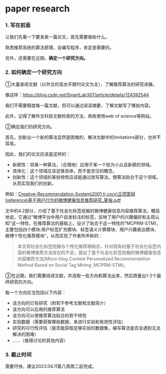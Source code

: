 # paper research

### 1. 写在前面

让我们先看一下要发表一篇论文，首先需要做些什么。

熟悉推荐系统的算法原理，会编写程序，肯定是需要的。

另外，还需要在近期，**确定一个研究方向。**

### 2. 如何确定一个研究方向

①大量查阅文献（以外文的高水平期刊论文为主），了解推荐算法的研究进展。

像这样：https://blog.csdn.net/SmartLab307/article/details/124392544

我们不需要精度每一篇文献，但可以通过阅读摘要，了解文献写了哪些内容。

此外，记得了解外文科技文献检索的方法，熟练使用web of science等网站。

②确定我们的研究方向。

首先，创新出一个新的算法显然是困难的，解决文献中的limitations部分，也并不容易。

因此，我们的论文应该是这样的：

- 新颖性：将某一种算法，（合理地）应用于某一个较为小众且新颖的领域。
- 具体化：这个领域应该足够具体，而不是空泛的概念。
- 创新性：这个领域的某些特性应该能通过改写算法，使算法贴合于这个领域，从而实现我们的创新。

例如：[Creative-Recommendation-System\2001 tj cxcy\立项答辩\reference\基于用户行为的微博健康信息推荐研究_夏榕.pdf](https://github.com/ChestnutSilver/Creative-Recommendation-System/blob/main/2001%20tj%20cxcy/%E7%AB%8B%E9%A1%B9%E7%AD%94%E8%BE%A9/reference/%E5%9F%BA%E4%BA%8E%E7%94%A8%E6%88%B7%E8%A1%8C%E4%B8%BA%E7%9A%84%E5%BE%AE%E5%8D%9A%E5%81%A5%E5%BA%B7%E4%BF%A1%E6%81%AF%E6%8E%A8%E8%8D%90%E7%A0%94%E7%A9%B6_%E5%A4%8F%E6%A6%95.pdf)

文中的4.2部分，介绍了基于社会化标签挖掘的微博健康信息内容推荐算法，概括地说，它通过“微博平台中用户自发标注的标签，反映了用户的兴趣偏好和主观认知”这一特性，在推荐算法的基础上，设计了贴合于这一特性的“MCPRM-STM)，主要包括四个模块:用户标签扩充模块、标签语义计算模块、用户兴趣表达模块、微博个性化推荐模块”，从而实现了作者所声称的：

> 本文将社会化标签挖掘与个性化推荐相结合，针对现有的基于社会化标签内容的微博推荐方法存在的不足，提出了基于社会化标签挖掘的微博健康信息内容推荐方法(Micro-blog Content Personalized Recommendation Method Based on Social Tag Mining ,MCPRM-STM)。

③在近期，我们需要阅读文献，并选取一些方向和算法出来，然后商量出1-2个最终研究的方向。

每一个方向应当包括以下内容：

- 该方向的已有研究（附若干参考文献和文献简介）
- 该方向可以应用的推荐算法
- 该方向可以使推荐算法贴合的若干特性
- 实验数据（需要获取哪些数据，来进行实验和有效性评估）
- 研究的可行性评估（是否能获取足够实验的数据集，编写算法是否会遇到无法解决的困难）
- ……（值得讨论的其他内容）

### 3. 截止时间

需要尽快，建议2023.04.11第八周周二前完成。